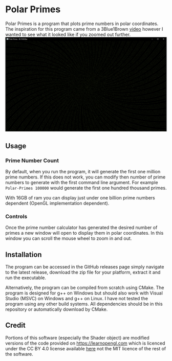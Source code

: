 # Polar Primes

Polar Primes is a program that plots prime numbers in polar coordinates. The inspiration for this program came from a 3Blue1Brown [video](https://www.youtube.com/watch?v=EK32jo7i5LQ) however I wanted to see what it looked like if you zoomed out further.
![screenshot of the program](preview.png)

## Usage
### Prime Number Count
By default, when you run the program, it will generate the first one million prime numbers. If this does not work, you can modify then number of prime numbers to generate with the first command line argument. For example `Polar-Primes 100000` would generate the first one hundred thousand primes.

With 16GB of ram you can display just under one billion prime numbers dependent (OpenGL implementation dependent).

### Controls
Once the prime number calculator has generated the desired number of primes a new window will open to display them in polar coordinates. In this window you can scroll the mouse wheel to zoom in and out.

## Installation
The program can be accessed in the GitHub releases page simply navigate to the latest release, download the zip file for your platform, extract it and run the executable.

Alternatively, the program can be compiled from scratch using CMake. The program is designed for g++ on Windows but should also work with Visual Studio (MSVC) on Windows and g++ on Linux. I have not tested the program using any other build systems. All dependencies should be in this repository or automatically download by CMake.

## Credit
Portions of this software (especially the Shader object) are modified versions of the code provided on https://learnopengl.com which is licenced under the CC BY 4.0 license available [here](https://creativecommons.org/licenses/by/4.0/legalcode) not the MIT licence of the rest of the software.